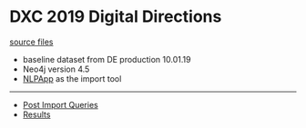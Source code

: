 # DXC 2019 Digital Directions

[source files](http://www.dxc.technology/digital_transformation/flxwd/145531-2018)

- baseline dataset from DE production 10.01.19
- Neo4j version 4.5
- [NLPApp](https://github.dxc.com/MyDXCGraph/RFPAnalytics/tree/master/NLPApp) as the import tool

---

- [Post Import Queries](postImport.md)
- [Results](results.md)